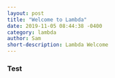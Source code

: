 ```yaml
---
layout: post
title: "Welcome to Lambda"
date: 2019-11-05 08:44:38 -0400
category: lambda
author: Sam
short-description: Lambda Welcome
---
```


### Test
